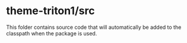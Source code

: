 # theme-triton1/src

This folder contains source code that will automatically be added to the classpath when
the package is used.
